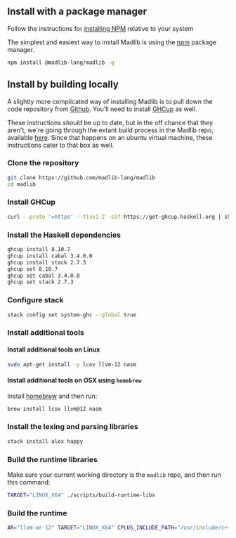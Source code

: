 ## Install with a package manager

Follow the instructions for [installing NPM](https://docs.npmjs.com/downloading-and-installing-node-js-and-npm) relative to your system

The simplest and easiest way to install Madlib is using the [npm](https://docs.npmjs.com/downloading-and-installing-node-js-and-npm) package manager.

```sh
npm install @madlib-lang/madlib -g
```

## Install by building locally

A slightly more complicated way of installing Madlib is to pull down the code repository from [Github](https://github.com/madlib-lang/madlib). You'll need to install [GHCup](https://www.haskell.org/ghc/) as well.

These instructions _should_ be up to date, but in the off chance that they aren't, we're going through the extant build process in the Madlib repo, available [here](https://github.com/madlib-lang/madlib/blob/master/.github/workflows/build.yml). Since that happens on an ubuntu virtual machine, these instructions cater to that box as well.

### Clone the repository

```sh
git clone https://github.com/madlib-lang/madlib
cd madlib
```

### Install GHCup

```sh
curl --proto '=https' --tlsv1.2 -sSf https://get-ghcup.haskell.org | sh
```

### Install the Haskell dependencies

```sh
ghcup install 8.10.7
ghcup install cabal 3.4.0.0
ghcup install stack 2.7.3
ghcup set 8.10.7
ghcup set cabal 3.4.0.0
ghcup set stack 2.7.3
```

### Configure stack

```sh
stack config set system-ghc --global true
```

### Install additional tools

#### Install additional tools on Linux

```sh
sudo apt-get install -y lcov llvm-12 nasm
```

#### Install additional tools on OSX using `homebrew`

Install [homebrew](https://brew.sh/) and then run:

```sh
brew install lcov llvm@12 nasm
```

### Install the lexing and parsing libraries

```sh
stack install alex happy
```

### Build the runtime libraries

Make sure your current working directory is the `madlib` repo, and then run this command:

```sh
TARGET="LINUX_X64" ./scripts/build-runtime-libs
```

### Build the runtime

```sh
AR="llvm-ar-12" TARGET="LINUX_X64" CPLUS_INCLUDE_PATH="/usr/include/c++/9:/usr/include/x86_64-linux-gnu/c++/9:/usr/include/" ./scripts/build-runtime
```